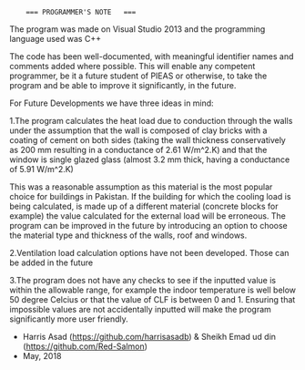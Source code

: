 		===	PROGRAMMER'S NOTE 	===

The program was made on Visual Studio 2013 and the programming language
used was C++

The code has been well-documented, with meaningful identifier names and 
comments added where possible. This will enable any competent programmer,
be it a future student of PIEAS or otherwise, to take the program and be
able to improve it significantly, in the future.

For Future Developments we have three ideas in mind:

1.The program calculates the heat load due to conduction through the walls
under the assumption that the wall is composed of clay bricks with a
coating of cement on both sides (taking the wall thickness conservatively
as 200 mm resulting in a conductance of 2.61 W/m^2.K) and that the window
is single glazed glass (almost 3.2 mm thick, having a conductance of
5.91 W/m^2.K)

This was a reasonable assumption as this material is the
most popular choice for buildings in Pakistan. If the building for which
the cooling load is being calculated, is made up of a different material
(concrete blocks for example) the value calculated for the external load
will be erroneous. The program can be improved in the future by
introducing an option to choose the material type and thickness of the
walls, roof and windows.

2.Ventilation load calculation options have not been developed. Those can
be added in the future

3.The program does not have any checks to see if the inputted value is
within the allowable range, for example the indoor temperature is well
below 50 degree Celcius or that the value of CLF is between 0 and 1.
Ensuring that impossible values are not accidentally inputted will make
the program significantly more user friendly.


- Harris Asad (https://github.com/harrisasadb) & Sheikh Emad ud din (https://github.com/Red-Salmon)
- May, 2018
